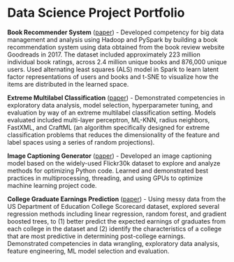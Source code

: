 # Data Science Project Portfolio

**Book Recommender System** ([paper](Book_Recommender_System/Goodreads_Report.pdf)) - Developed competency for big data management and analysis using Hadoop and PySpark by building a book recommendation system using data obtained from the book review website Goodreads in 2017. The dataset included approximately 223 million individual book ratings, across 2.4 million unique books and 876,000 unique users. Used alternating least squares (ALS) model in Spark to learn latent factor representations of users and books and t-SNE to visualize how the items are distributed in the learned space.

**Extreme Multilabel Classification** ([paper](Extreme_Multilabel_Classification/Extreme_Multilabel_Classification_Report.pdf)) - Demonstrated competencies in exploratory data analysis, model selection, hyperparameter tuning, and evaluation by way of an extreme multilabel classification setting. Models evaluated included multi-layer perceptron, ML-KNN, radius neighbors, FastXML, and CraftML (an algorithm specifically designed for extreme classification problems that reduces the dimensionality of the feature and label spaces using a series of random projections).

**Image Captioning Generator** ([paper](Image_Captioning_Generator/Flickr30k_Report.pdf)) - Developed an image captioning model based on the widely-used Flickr30k dataset to explore and analyze methods for optimizing Python code. Learned and demonstrated best practices in multiprocessing, threading, and using GPUs to optimize machine learning project code.

**College Graduate Earnings Prediction** ([paper](College_Graduate_Earnings_Prediction/Post_College_Earnings_Prediction.pdf)) - Using messy data from the US Department of Education College Scorecard dataset, explored several regression methods including linear regression, random forest, and gradient boosted trees, to (1) better predict the expected earnings of graduates from each college in the dataset and (2) identify the characteristics of a college that are most predictive in determining post-college earnings. Demonstrated competencies in data wrangling, exploratory data analysis, feature engineering, ML model selection and evaluation.
